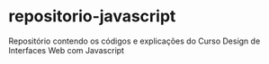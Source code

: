 # repositorio-javascript
Repositório contendo os códigos e explicações do Curso Design de Interfaces Web com Javascript
